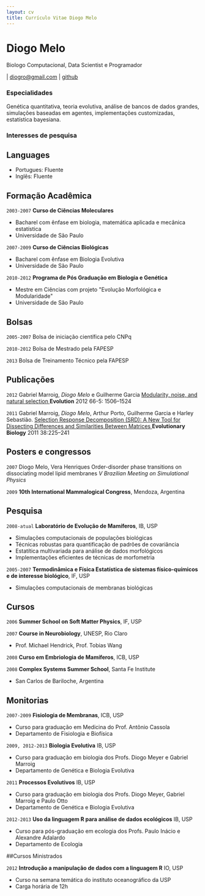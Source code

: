 ```yaml
---
layout: cv
title: Currículo Vitae Diogo Melo
---
```

# Diogo Melo
Biologo Computacional, Data Scientist e Programador

<div id="webaddress">
| <a href="mailto:&#100;&#105;&#111;&#103;&#114;&#111;&#064;&#103;&#109;&#097;&#105;&#108;&#046;&#099;&#111;&#109;">&#100;&#105;&#111;&#103;&#114;&#111;&#064;&#103;&#109;&#097;&#105;&#108;&#046;&#099;&#111;&#109;</a>
| <a href="http://github.com/diogro">github</a>
</div>

### Especialidades

Genética quantitativa, teoria evolutiva, análise de bancos de dados grandes, simulações baseadas em agentes, implementações customizadas, estatística bayesiana.

### Interesses de pesquisa



## Languages

- Portugues: Fluente
- Inglês: Fluente


## Formação Acadêmica

`2003-2007`
__Curso de Ciências Moleculares__

- Bacharel com ênfase em biologia, matemática aplicada e mecânica estatística
- Universidade de São Paulo


`2007-2009`
__Curso de Ciências Biológicas__

- Bacharel com ênfase em Biologia Evolutiva
- Universidade de São Paulo


`2010-2012`
__Programa de Pós Graduação em Biologia e Genética__

- Mestre em Ciências com projeto "Evolução Morfológica e Modularidade"
- Universidade de São Paulo

## Bolsas

`2005-2007`
Bolsa de iniciação científica pelo CNPq

`2010-2012`
Bolsa de Mestrado pela FAPESP

`2013`
Bolsa de Treinamento Técnico pela FAPESP


## Publicações

`2012`
Gabriel Marroig, *Diogo Melo* e Guilherme Garcia
[ Modularity, noise, and natural selection ](http://onlinelibrary.wiley.com/doi/10.1111/j.1558-5646.2011.01555.x/abstract)
**Evolution** 2012 66-5: 1506–1524

`2011`
Gabriel Marroig, *Diogo Melo*, Arthur Porto, Guilherme Garcia e Harley Sebastião.
[ Selection Response Decomposition (SRD): A New Tool for Dissecting Differences and Similarities Between Matrices ](http://link.springer.com/article/10.1007%2Fs11692-010-9107-2)
**Evolutionary Biology** 2011 38:225–241


## Posters e congressos

`2007`
Diogo Melo, Vera Henriques
Order-disorder phase transitions on dissociating model lipid membranes
*V Brazilian Meeting on Simulational Physics*

`2009`
__10th International Mammalogical Congress__, Mendoza, Argentina

## Pesquisa

`2008-atual`
__Laboratório de Evolução de Mamíferos__, IB, USP

- Simulações computacionais de populações biológicas
- Técnicas robustas para quantificação de padrões de covariância
- Estatítica multivariada para análise de dados morfológicos
- Implementações eficientes de técnicas de morfometria


`2005-2007`
__Termodinâmica e Física Estatística de sistemas físico-químicos e de interesse biológico__, IF, USP

- Simulações computacionais de membranas biológicas

## Cursos

`2006`
__Summer School on Soft Matter Physics__, IF, USP

`2007`
__Course in Neurobiology__, UNESP, Rio Claro
- Prof. Michael Hendrick, Prof. Tobias Wang

`2008`
__Curso em Embriologia de Mamíferos__, ICB, USP

`2008`
__Complex Systems Summer School__, Santa Fe Institute
- San Carlos de Bariloche, Argentina

## Monitorias

`2007-2009`
__Fisiologia de Membranas__, ICB, USP

- Curso para graduação em Medicina do Prof. Antônio Cassola
- Departamento de Fisiologia e Biofísica

`2009, 2012-2013`
__Biologia Evolutiva__ IB, USP

- Curso para graduação em biologia dos Profs. Diogo Meyer e Gabriel Marroig
- Departamento de Genética e Biologia Evolutiva

`2011`
__Processos Evolutivos__ IB, USP

- Curso para graduação em biologia dos Profs. Diogo Meyer,  Gabriel Marroig e Paulo Otto
- Departamento de Genética e Biologia Evolutiva

`2012-2013`
__Uso da linguagem R para análise de dados ecológicos__ IB, USP

- Curso para pós-graduação em ecologia dos Profs. Paulo Inácio e Alexandre Adalardo
- Departamento de Ecologia

##Cursos Ministrados

`2012`
__Introdução a manipulação de dados com a linguagem R__ IO, USP

- Curso na semana temática do instituto oceanográfico da USP
- Carga horária de 12h


<!-- ### Footer

Última Atualização: Outubro 2013 -->


